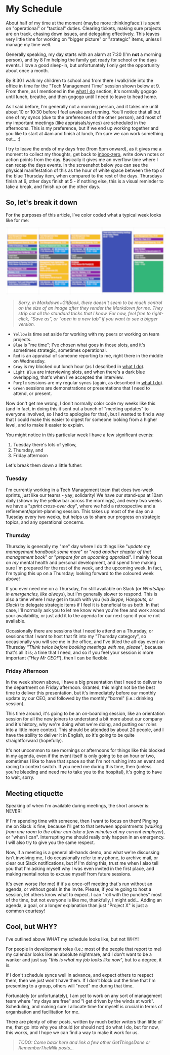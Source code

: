 # My Schedule

About half of my time at the moment (maybe more :thinkingface:) is spent on "operational" or "tactical" duties. Clearing tickets, making sure projects are on track, chasing down issues, and delegating effectively. This leaves very little time for working on "bigger picture" or "strategic" items, unless I manage my time well.

Generally speaking, my day starts with an alarm at 7:30 (I'm **not** a morning person), and by 8 I'm helping the family get ready for school or the days events. I love a good sleep-in, but unfortunately I only get the opportunity about once a month.

By 8:30 I walk my children to school and from there I walk/ride into the office in time for the "Tech Management Time" session shown below at 9. From there, as I mentioned in the [what I do](whatido.md) section, it's normally gogogo until lunch, breathe, and then gogogo until I need to leave to head home.

As I said before, I'm generally not a morning person, and it takes me until about 10 or 10:30 before I feel awake and running. You'll notice that all but one of my syncs (due to the preferences of the other person), and most of my important meetings (like appraisals/syncs) are scheduled in the afternoons. This is my preference, but if we end up working together and you like to start at 4am and finish at lunch, I'm sure we can work something out... :)

I try to leave the ends of my days free (from 5pm onward), as it gives me a moment to collect my thoughts, get back to [inbox-zero](https://www.fastcompany.com/40507663/the-7-step-guide-to-achieving-inbox-zero-and-staying-there-in-2018), write down notes or action points from the day. Basically it gives me an overflow time where I can recap the days events. In the screenshot below you can see the physical manifestation of this as the hour of white space between the top of the blue Thursday item, when compared to the rest of the days. Thursdays finish at 6, other days finish at 5 - if nothing else, this is a visual reminder to take a break, and finish up on the other days.

## So, let's break it down

For the purposes of this article, I've color coded what a typical week looks like for me:
<!-- markdownlint-disable MD033 -->
<img class="timemanagement" src="TimeManagement.png" alt="Calendar Snapshot" />
<!-- markdownlint-enable MD033 -->

> _Sorry, in Markdown+GitBook, there doesn't seem to be much control on the size of an image after they render the Markdown for me. They strip out all the standard tricks that I know. For now, feel free to right-click, "Save as", or "open in a new tab" if you want to see a bigger version._

* `Yellow` is time set aside for working with my peers or working on team projects.
* `Blue` is "me time"; I've chosen what goes in those slots, and it's sometimes strategic, sometimes operational.
* `Red` is an appraisal of someone reporting to me, right there in the middle on Wednesday.
* `Gray` is my blocked out lunch hour (as I described in [what I do](whatido.md)).
* `Light Blue` are interviewing slots, and when there's a dark blue overlapping, that's when I've accepted the interview.
* `Purple` sessions are my regular syncs (again, as described in [what I do](whatido.md)).
* `Green` sessions are demonstrations or presentations that I need to attend, or present.

Now don't get me wrong, I don't normally color code my weeks like this (and in fact, in doing this it sent out a bunch of "meeting updates" to everyone involved, so I had to apologise for that), but I wanted to find a way that I could make this easier to digest for someone looking from a higher level, and to make it easier to explain.

You might notice in this particular week I have a few significant events:

1. Tuesday there's lots of yellow,
2. Thursday, and
3. Friday afternoon

Let's break them down a little futher:

### Tuesday

I'm currently working in a Tech Management team that does two-week sprints, just like our teams - yay; solidarity! We have our stand-ups at 10am daily (shown by the yellow bar across the mornings), and every two weeks we have a "_sprint cross-over day_", where we hold a retrospective and a refinement/sprint-planning session. This takes up most of the day on a Tuesday every two weeks, but helps us to share our progress on strategic topics, and any operational concerns.

### Thursday

Thursday is generally my "me" day where I do things like "_update my management handbook some more_" or "_read another chapter of that management book_" or "_prepare for an upcoming appraisal_". I mainly focus on *my* mental health and personal development, and spend time making sure I'm prepared for the rest of the week, and the upcoming week. In fact, I'm typing this up on a Thursday; looking forward to the coloured week above!

If you ever need me on a Thursday, I'm still available on Slack (_or WhatsApp in emergencies, like always_), but I'm generally slower to respond. This is also a time where I may get in touch with you (_via Skype, Hangouts, or Slack_) to delegate strategic items if I feel it is beneficial to us both. In that case, I'll normally ask you to let me know when you're free and work around your availability, or just add it to the agenda for our next sync if you're not available.

Occasionally there are sessions that I need to attend on a Thursday, or sessions that I want to host that fit into my "Thursday category", so occasionally you will see me in the office, and I've titled the all-day event on Thursday _"Think twice before booking meetings with me, please_", because that's all it is; a time that I need, and so if you feel your session is more important (_"Hey Mr CEO!"_), then I can be flexible.

### Friday Afternoon

In the week shown above, I have a big presentation that I need to deliver to the department on Friday afternoon. Granted, this might not be the best time to deliver this presentation, but it's immediately before our monthly update by our CEO, and followed by the monthly "borrel" (i.e.: drinking session).

This time around, it's going to be an on-boarding session, like an orientation session for all the new joiners to understand a bit more about our company and it's history, why we're doing what we're doing, and putting our roles into a little more context. This should be attended by about 20 people, and I have the ability to deliver it in English, so it's going to be quite straightforward (hopefully).

It's not uncommon to see mornings or afternoons for things like this blocked in my agenda, even if the event itself is only going to be an hour or two, sometimes I like to have that space so that I'm not rushing into an event and racing to context switch. If you need me during this time, then (unless you're bleeding and need me to take you to the hospital), it's going to have to wait, sorry.

## Meeting etiquette

Speaking of when I'm available during meetings, the short answer is: NEVER!

If I'm spending time with someone, then I want to focus on them! Pinging me on Slack is fine, because I'll get to that between appointments (_walking from one room to the other can take a few minutes at my current employer_), or "when I can". Interrupting me should really only happen in an emergency. I will also try to give you the same respect.

Now, if a meeting is a general all-hands demo, and what we're discussing isn't involving me, I do occasionally refer to my phone, to archive mail, or clear out Slack notifications, but if I'm doing this, trust me when I also tell you that I'm asking myself why I was even invited in the first place, and making mental notes to excuse myself from future sessions.

It's even worse (for me) if it's a once-off meeting that's run without an agenda, or without goals in the invite. Please, if you're going to host a session, let others know what to expect. I can "roll with the punches" most of the time, but not everyone is like me, thankfully, I might add... Adding an agenda, a goal, or a longer explanation than just "Project X" is just a common courtesy!

<!-- markdownlint-disable MD026 -->

## Cool, but WHY?

<!-- markdownlint-enable MD026 -->
I've outlined above WHAT my schedule looks like, but not WHY!

For people in development roles (i.e.: most of the people that report to me) my calendar looks like an absolute nightmare, and I don't want to be a wanker and just say "_this is what my job looks like now_", but to a degree, it is.

If I don't schedule syncs well in advance, and expect others to respect them, then we just won't have them. If I don't block out the time that I'm presenting to a group, others will "need" me during that time.

Fortunately (or unfortunately), I am yet to work on any sort of management team where "my days are free" and "I get driven by the winds at work". Scheduling, and making sure I allocate time for myself is crucial in terms of organisation and facilitation for me.

There are plenty of other posts, written by much better writers than little ol' me, that go into why you should (or should not) do what I do, but for now, this works, and I hope we can find a way to make it work for us.

> _TODO: Come back here and link a few other GetThingsDone or RememberTheMilk posts..._